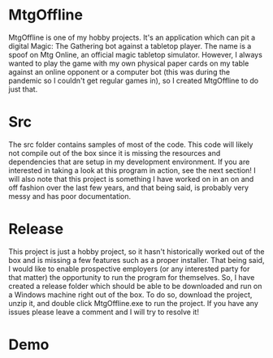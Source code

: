 # MtgOffline
MtgOffline is one of my hobby projects. It's an application which can pit a digital Magic: The Gathering bot against a tabletop player. The name is a spoof on Mtg Online, an official magic tabletop simulator. However, I always wanted to play the game with my own physical paper cards on my table against an online opponent or a computer bot (this was during the pandemic so I couldn't get regular games in), so I created MtgOffline to do just that.

# Src
The src folder contains samples of most of the code. This code will likely not compile out of the box since it is missing the resources and dependencies that are setup in my development environment. If you are interested in taking a look at this program in action, see the next section! I will also note that this project is something I have worked on in an on and off fashion over the last few years, and that being said, is probably very messy and has poor documentation.  

# Release
This project is just a hobby project, so it hasn't historically worked out of the box and is missing a few features such as a proper installer. That being said, I would like to enable prospective employers (or any interested party for that matter) the opportunity to run the program for themselves. So, I have created a release folder which should be able to be downloaded and run on a Windows machine right out of the box. To do so, download the project, unzip it, and double click MtgOffline.exe to run the project. If you have any issues please leave a comment and I will try to resolve it! 

# Demo

